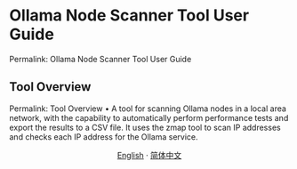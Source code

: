 # Ollama Node Scanner Tool User Guide
Permalink: Ollama Node Scanner Tool User Guide
## Tool Overview
Permalink: Tool Overview
• A tool for scanning Ollama nodes in a local area network, with the capability to automatically perform performance tests and export the results to a CSV file. It uses the zmap tool to scan IP addresses and checks each IP address for the Ollama service.

<p align="center">
  <a href="/README-en.md">English</a>
  ·
  <a href="/README.md">简体中文</a>
</p>
